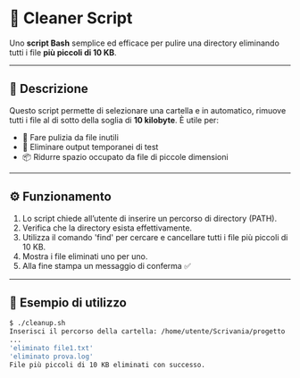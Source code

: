 # 🧹 Cleaner Script

Uno **script Bash** semplice ed efficace per pulire una directory eliminando tutti i file **più piccoli di 10 KB**.

---

## 📁 Descrizione

Questo script permette di selezionare una cartella e in automatico, rimuove tutti i file al di sotto della soglia di **10 kilobyte**. È utile per:

- 🧼 Fare pulizia da file inutili
- 🧪 Eliminare output temporanei di test
- 📦 Ridurre spazio occupato da file di piccole dimensioni

---

## ⚙️ Funzionamento

1. Lo script chiede all’utente di inserire un percorso di directory (PATH).
2. Verifica che la directory esista effettivamente.
3. Utilizza il comando 'find' per cercare e cancellare tutti i file più piccoli di 10 KB.
4. Mostra i file eliminati uno per uno.
5. Alla fine stampa un messaggio di conferma ✅

---

## 🧾 Esempio di utilizzo

```bash
$ ./cleanup.sh
Inserisci il percorso della cartella: /home/utente/Scrivania/progetto
...
'eliminato file1.txt'
'eliminato prova.log'
File più piccoli di 10 KB eliminati con successo.